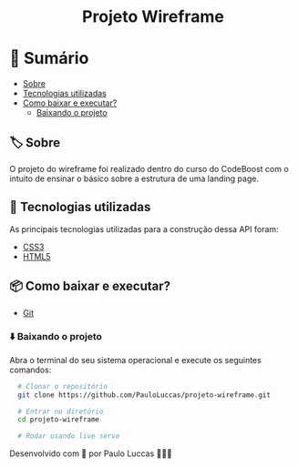 <h1 align="center">
  Projeto Wireframe
</h1>

# 🔖 Sumário

- [Sobre](#%EF%B8%8F-sobre)
- [Tecnologias utilizadas](#-tecnologias-utilizadas)
- [Como baixar e executar?](#-como-baixar-e-executar)
  - [Baixando o projeto](#%EF%B8%8F-baixando-o-projeto)

## 🏷️ Sobre

O projeto do wireframe foi realizado dentro do curso do CodeBoost com o intuito de ensinar o básico sobre a estrutura de uma landing page.

## 🚀 Tecnologias utilizadas

As principais tecnologias utilizadas para a construção dessa API foram:

- [CSS3](https://developer.mozilla.org/pt-BR/docs/Web/CSS)
- [HTML5](https://developer.mozilla.org/pt-BR/docs/Web/HTML/HTML5)

## 📦 Como baixar e executar?

- [Git](https://git-scm.com/)

### ⬇️ Baixando o projeto

Abra o terminal do seu sistema operacional e execute os seguintes comandos:

```bash
  # Clonar o repositório
  git clone https://github.com/PauloLuccas/projeto-wireframe.git

  # Entrar no diretório
  cd projeto-wireframe

  # Rodar usando live serve
```

Desenvolvido com 💜 por Paulo Luccas 🧑🏽‍🚀


